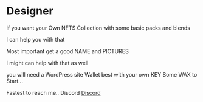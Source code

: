 # Designer

If you want your Own NFTS Collection with some basic packs and blends 

I can help you with that

Most important get a good NAME and PICTURES 

I might can help with that as well


you will need a WordPress site 
Wallet best with your own KEY
Some WAX to Start...

Fastest to reach me..
Discord [Discord](https://discord.gg/3cH32c9QyU)
